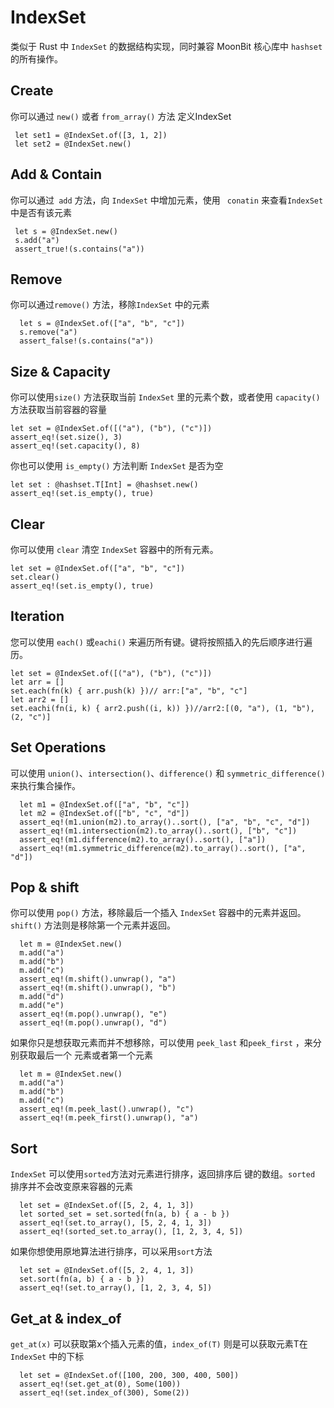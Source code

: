 # IndexSet

类似于 Rust 中 `IndexSet` 的数据结构实现，同时兼容 MoonBit 核心库中 `hashset` 的所有操作。

## Create

你可以通过 `new()` 或者  `from_array()` 方法 定义IndexSet

```moonbit
 let set1 = @IndexSet.of([3, 1, 2])
 let set2 = @IndexSet.new()
```

## Add & Contain

你可以通过` add` 方法，向 `IndexSet`  中增加元素，使用 ` conatin` 来查看`IndexSet` 中是否有该元素

```moonbit
 let s = @IndexSet.new()
 s.add("a")
 assert_true!(s.contains("a"))
```

## Remove

 你可以通过`remove()` 方法，移除`IndexSet`  中的元素

```moonbit
  let s = @IndexSet.of(["a", "b", "c"])
  s.remove("a")
  assert_false!(s.contains("a"))
```

## Size & Capacity

你可以使用`size()` 方法获取当前  `IndexSet`   里的元素个数，或者使用 `capacity()` 方法获取当前容器的容量

```moonbit
let set = @IndexSet.of([("a"), ("b"), ("c")])
assert_eq!(set.size(), 3)
assert_eq!(set.capacity(), 8)
```

你也可以使用 `is_empty()` 方法判断  `IndexSet`   是否为空

```moonbit
let set : @hashset.T[Int] = @hashset.new()
assert_eq!(set.is_empty(), true)
```

## Clear

你可以使用 `clear` 清空 `IndexSet`  容器中的所有元素。

```moonbit
let set = @IndexSet.of(["a", "b", "c"])
set.clear()
assert_eq!(set.is_empty(), true)
```

## Iteration

您可以使用 `each()`  或`eachi()` 来遍历所有键。键将按照插入的先后顺序进行遍历。

```moonbit
let set = @IndexSet.of([("a"), ("b"), ("c")])
let arr = []
set.each(fn(k) { arr.push(k) })// arr:["a", "b", "c"]
let arr2 = []
set.eachi(fn(i, k) { arr2.push((i, k)) })//arr2:[(0, "a"), (1, "b"), (2, "c")]
```

## Set Operations

可以使用 `union()`、`intersection()`、`difference()` 和 `symmetric_difference()` 来执行集合操作。

```moonbit
  let m1 = @IndexSet.of(["a", "b", "c"])
  let m2 = @IndexSet.of(["b", "c", "d"])
  assert_eq!(m1.union(m2).to_array()..sort(), ["a", "b", "c", "d"])
  assert_eq!(m1.intersection(m2).to_array()..sort(), ["b", "c"])
  assert_eq!(m1.difference(m2).to_array()..sort(), ["a"])
  assert_eq!(m1.symmetric_difference(m2).to_array()..sort(), ["a", "d"])
```

## Pop & shift

你可以使用 `pop()`  方法，移除最后一个插入  `IndexSet`  容器中的元素并返回。 `shift()`  方法则是移除第一个元素并返回。

```
  let m = @IndexSet.new()
  m.add("a")
  m.add("b")
  m.add("c")
  assert_eq!(m.shift().unwrap(), "a")
  assert_eq!(m.shift().unwrap(), "b")
  m.add("d")
  m.add("e")
  assert_eq!(m.pop().unwrap(), "e")
  assert_eq!(m.pop().unwrap(), "d")
```

如果你只是想获取元素而并不想移除，可以使用 `peek_last`  和`peek_first` ，来分别获取最后一个 元素或者第一个元素

```
  let m = @IndexSet.new()
  m.add("a")
  m.add("b")
  m.add("c")
  assert_eq!(m.peek_last().unwrap(), "c")
  assert_eq!(m.peek_first().unwrap(), "a")

```

## Sort

  `IndexSet`  可以使用`sorted`方法对元素进行排序，返回排序后 键的数组。`sorted` 排序并不会改变原来容器的元素

````moonbit
  let set = @IndexSet.of([5, 2, 4, 1, 3])
  let sorted_set = set.sorted(fn(a, b) { a - b })
  assert_eq!(set.to_array(), [5, 2, 4, 1, 3])
  assert_eq!(sorted_set.to_array(), [1, 2, 3, 4, 5])
````

如果你想使用原地算法进行排序，可以采用`sort`方法

```moonbit
  let set = @IndexSet.of([5, 2, 4, 1, 3])
  set.sort(fn(a, b) { a - b })
  assert_eq!(set.to_array(), [1, 2, 3, 4, 5])
```

## Get_at & index_of

  `get_at(x)`  可以获取第x个插入元素的值，`index_of(T)`  则是可以获取元素T在`IndexSet` 中的下标

````moonbit
  let set = @IndexSet.of([100, 200, 300, 400, 500])
  assert_eq!(set.get_at(0), Some(100))
  assert_eq!(set.index_of(300), Some(2))
````









